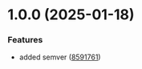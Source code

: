 # 1.0.0 (2025-01-18)


### Features

* added semver ([8591761](https://github.com/martijnmichel/directus-expo/commit/8591761999d66f86a6cf3c8993dea60c5a3f2799))
